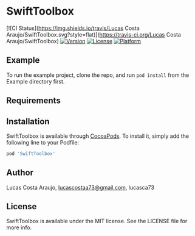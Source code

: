 # SwiftToolbox

[![CI Status](https://img.shields.io/travis/Lucas Costa Araujo/SwiftToolbox.svg?style=flat)](https://travis-ci.org/Lucas Costa Araujo/SwiftToolbox)
[![Version](https://img.shields.io/cocoapods/v/SwiftToolbox.svg?style=flat)](https://cocoapods.org/pods/SwiftToolbox)
[![License](https://img.shields.io/cocoapods/l/SwiftToolbox.svg?style=flat)](https://cocoapods.org/pods/SwiftToolbox)
[![Platform](https://img.shields.io/cocoapods/p/SwiftToolbox.svg?style=flat)](https://cocoapods.org/pods/SwiftToolbox)

## Example

To run the example project, clone the repo, and run `pod install` from the Example directory first.

## Requirements

## Installation

SwiftToolbox is available through [CocoaPods](https://cocoapods.org). To install
it, simply add the following line to your Podfile:

```ruby
pod 'SwiftToolbox'
```

## Author

Lucas Costa Araujo, lucascostaa73@gmail.com, lucasca73

## License

SwiftToolbox is available under the MIT license. See the LICENSE file for more info.
